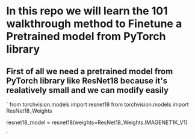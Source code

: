 # In this repo we will learn the 101 walkthrough method to Finetune a Pretrained model from PyTorch library

## First of all we need a pretrained model from PyTorch library like ResNet18 because it's realatively small and we can modify easily

`
from torchvision.models import resnet18
from torchvision.models import ResNet18_Weights

resnet18_model = resnet18(weights=ResNet18_Weights.IMAGENET1K_V1)

`